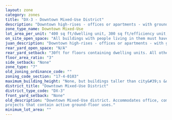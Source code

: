 ```yaml
---
layout: zone
category: zones
title: "DX-3 - Downtown Mixed-Use District"
description: "Downtown high-rises - offices or apartments - with ground-floor stores. Prevalent on the edges of Loop: east of Dearborn Ave, in River North, the South Loop, and the West Loop."
zone_type_name: Downtown Mixed-Use
lot_area_per_unit: "400 sq ft/dwelling unit, 300 sq ft/efficiency unit, 200 sq ft/SRO unit"
on_site_open_space: "All buildings with people living in them must have at least 36 sq ft of on-site open space per dwelling unit. (See 17-4-0410-A)"
juan_description: "Downtown high-rises - offices or apartments - with ground-floor stores. Prevalent on the edges of Loop&#58; east of Dearborn Ave, in River North, the South Loop, and the West Loop."
rear_yard_open_space: "N/A"
rear_yard_setback: "30ft for floors containing dwelling units. All others, none."
floor_area_ratio: "3"
side_setback: "None"
zone_type: "7"
old_zoning_ordinance_code: ""
zoning_code_section: "17-4-0103"
maximum_building_height: "None, but buildings taller than city&#39;s &quot;building height thresholds&quot; require Planned Development review."
district_title: "Downtown Mixed-Use District"
district_type_code: "DX-3"
front_yard_setback: "None"
old_description: "Downtown Mixed-Use district. Accommodates office, commercial, public, institutional and residential development. The district promotes vertical mixed-use (residential/nonresidential) 
projects that contain active ground-floor uses."
minimum_lot_area: ""
---
```

